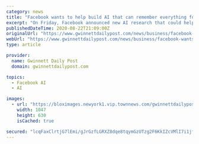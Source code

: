 ```yaml
---
category: news
title: "Facebook wants to help build AI that can remember everything for you"
excerpt: "On Friday, Facebook announced new AI research that could help pave the way for a significant change in how artificial intelligence — and some devices that incorporate this technology ..."
publishedDateTime: 2020-08-22T21:09:00Z
originalUrl: "https://www.gwinnettdailypost.com/news/business/facebook-wants-to-help-build-ai-that-can-remember-everything-for-you/article_14cd9453-b874-538b-a49d-17ace396180c.html"
webUrl: "https://www.gwinnettdailypost.com/news/business/facebook-wants-to-help-build-ai-that-can-remember-everything-for-you/article_14cd9453-b874-538b-a49d-17ace396180c.html"
type: article

provider:
  name: Gwinnett Daily Post
  domain: gwinnettdailypost.com

topics:
  - Facebook AI
  - AI

images:
  - url: "https://bloximages.newyork1.vip.townnews.com/gwinnettdailypost.com/content/tncms/assets/v3/editorial/8/9d/89d555a2-1111-595a-82f7-4835172843b6/5f4185c87775a.image.jpg?resize=1047%2C630"
    width: 1047
    height: 630
    isCached: true

secured: "lcqFaxClrtjG7lEmi/gJrGzfLGRXZ8dqe8tqymGzUTzg2F6KkIZcVMlI7i1jfUzDTnbqPqDAMw6moAS2KCeQO2Rgtb76J+MB6YICa1HGoNQjhdGcvYmols4ZSSqRfeq5c4pY5ayunkqFal877LyqDzB1kppho6c3TRykaf8n54xj2KhlnaaU4TPrpbKBfJT2MxoSxpyk2bsWRs+gP62hzBnM8BI9JAhtiy5weXE563p8i/xEqeg5n6kjSxKMkYkSaFZN+vPnrxPeEpS51RmD7YoAdQcg0dp3KY1D0Av124QiDAxxnTrKmMWQB6rhI5ZDo9G8JzgW+R55YZLU5pD3bB5clDuOvtNuC1syFdQbmXA=;2xVrjf91mqRUkBYCfNXGRg=="
---
```


